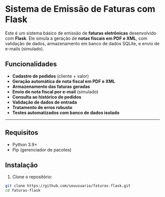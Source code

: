# Sistema de Emissão de Faturas com Flask

Este é um sistema básico de emissão de **faturas eletrônicas** desenvolvido com **Flask**. Ele simula a geração de **notas fiscais em PDF e XML**, com validação de dados, armazenamento em banco de dados SQLite, e envio de e-mails (simulado).

## Funcionalidades

- **Cadastro de pedidos** (cliente + valor)
- **Geração automática de nota fiscal em PDF e XML**
- **Armazenamento das faturas geradas**
- **Envio de nota fiscal por e-mail** (simulado)
- **Consulta ao histórico de pedidos**
- **Validação de dados de entrada**
- **Tratamento de erros robusto**
- **Testes automatizados com banco de dados isolado**

---

## Requisitos

- Python 3.9+
- Pip (gerenciador de pacotes)

## Instalação

1. Clone o repositório:

```bash
git clone https://github.com/seuusuario/faturas-flask.git
cd faturas-flask
